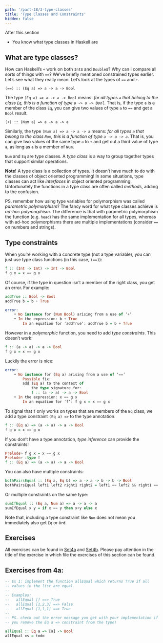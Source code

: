 ```yaml
---
path: '/part-18/3-type-classes'
title: 'Type Classes and Constraints'
hidden: false
---
```


<text-box variant='learningObjectives' name="Learning objectives">

After this section

*   You know what type classes in Haskell are
</text-box>


## What are type classes?

How can Haskell’s `+` work on both `Int`s and `Double`s? Why can I compare all sorts of things with `==`? We’ve briefly mentioned constrained types earlier. Let’s see what they really mean. Let’s look at the types of `==` and `+`.

    (==) :: (Eq a) => a -> a -> Bool

The type `(Eq a) => a -> a -> Bool` means: _for all types `a` that belong to the class `Eq`, this is a function of type `a -> a -> Bool`_. That is, if the type `a` is a member of the class `Eq`, you can give two values of type `a` to `==` and get a `Bool` result.

    (+) :: (Num a) => a -> a -> a

Similarly, the type `(Num a) => a -> a -> a` means: _for all types `a` that belong to the class `Num`, this is a function of type `a -> a -> a`_. That is, you can give two values of the same type `a` to `+` and get out a third value of type `a`, as long as `a` is a member of `Num`.

`Num` and `Eq` are type classes. A _type class_ is a way to group together types that support similar operations.

**Note!** A type class is a collection of types. It doesn’t have much to do with the classes of object oriented programming! In some situations, type classes can act like _interfaces_ in object oriented programming. Unfortunately the functions in a type class are often called _methods_, adding to the confusion.

PS. remember how using type variables for polymorphism was called _parametric polymorphism_? The fancy word for what type classes achieve is _ad-hoc polymorphism_. The difference is that with parametric polymorphism the function (e.g. `head`) has the same implementation for all types, whereas with ad-hoc polymorphisms there are multiple implementations (consider `==` on numbers and strings).

## Type constraints


When you’re working with a concrete type (not a type variable), you can just use type class functions (in this case, `(==)`):

```haskell
f :: (Int -> Int) -> Int -> Bool
f g x = x == g x
```

Of course, if the type in question isn’t a member of the right class, you get an error. For example:

```haskell
addTrue :: Bool -> Bool
addTrue b = b + True

error:
    • No instance for (Num Bool) arising from a use of ‘+’
    • In the expression: b + True
        In an equation for ‘addTrue’: addTrue b = b + True
```

However in a _polymorphic_ function, you need to add _type constraints_. This doesn’t work:

```haskell
f :: (a -> a) -> a -> Bool
f g x = x == g x
```


Luckily the error is nice:

```haskell
error:
    • No instance for (Eq a) arising from a use of ‘==’
        Possible fix:
        add (Eq a) to the context of
            the type signature for:
            f :: (a -> a) -> a -> Bool
    • In the expression: x == g x
        In an equation for ‘f’: f g x = x == g x
```

To signal that `f` only works on types that are members of the `Eq` class, we add a type constraint `(Eq a) =>` to the type annotation.

```haskell
f :: (Eq a) => (a -> a) -> a -> Bool
f g x = x == g x
```

If you don’t have a type annotation, _type inference_ can provide the constraints!

```haskell
Prelude> f g x = x == g x
Prelude> :type f
f :: (Eq a) => (a -> a) -> a -> Bool
```
You can also have multiple constraints:

```haskell
bothPairsEqual :: (Eq a, Eq b) => a -> a -> b -> b -> Bool
bothPairsEqual left1 left2 right1 right2 = left1 == left2 && right1 == right2
```

Or multiple constraints on the same type:

```haskell
sumIfEqual :: (Eq a, Num a) => a -> a -> a
sumIfEqual x y = if x == y then x+y else x
```

Note that, including a type constraint like `Num` does not mean you immediately also get `Eq` or `Ord`.



## Exercises

All exercises can be found in [Set4a](https://github.com/moocfi/haskell-mooc/blob/master/exercises/Set4a.hs)
and [Set4b](https://github.com/moocfi/haskell-mooc/blob/master/exercises/Set4b.hs). Please pay attention in the title of the exercise in which file the exercises of this section can be found.

## Exercises from 4a:

<text-box variant='exercise' name="Exercise 4a.1">

```Haskell
-- Ex 1: implement the function allEqual which returns True if all
-- values in the list are equal.
--
-- Examples:
--   allEqual [] ==> True
--   allEqual [1,2,3] ==> False
--   allEqual [1,1,1] ==> True
--
-- PS. check out the error message you get with your implementation if
-- you remove the Eq a => constraint from the type!

allEqual :: Eq a => [a] -> Bool
allEqual xs = todo
```
</text-box>


